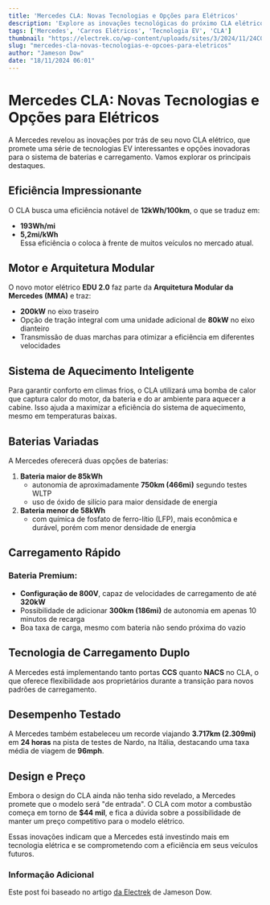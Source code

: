 ```yaml
---
title: 'Mercedes CLA: Novas Tecnologias e Opções para Elétricos'
description: 'Explore as inovações tecnológicas do próximo CLA elétrico da Mercedes, que promete eficiência e flexibilidade no carregamento.'
tags: ['Mercedes', 'Carros Elétricos', 'Tecnologia EV', 'CLA']
thumbnail: "https://electrek.co/wp-content/uploads/sites/3/2024/11/24C0373_223-source.jpg?quality=82&strip=all&w=1600"
slug: "mercedes-cla-novas-tecnologias-e-opcoes-para-eletricos"
author: "Jameson Dow"
date: "18/11/2024 06:01"
---
```


# Mercedes CLA: Novas Tecnologias e Opções para Elétricos

A Mercedes revelou as inovações por trás de seu novo CLA elétrico, que promete uma série de tecnologias EV interessantes e opções inovadoras para o sistema de baterias e carregamento. Vamos explorar os principais destaques.

## Eficiência Impressionante

O CLA busca uma eficiência notável de **12kWh/100km**, o que se traduz em:
- **193Wh/mi**
- **5,2mi/kWh**  
Essa eficiência o coloca à frente de muitos veículos no mercado atual.

## Motor e Arquitetura Modular

O novo motor elétrico **EDU 2.0** faz parte da **Arquitetura Modular da Mercedes (MMA)** e traz:
- **200kW** no eixo traseiro 
- Opção de tração integral com uma unidade adicional de **80kW** no eixo dianteiro  
- Transmissão de duas marchas para otimizar a eficiência em diferentes velocidades 

## Sistema de Aquecimento Inteligente

Para garantir conforto em climas frios, o CLA utilizará uma bomba de calor que captura calor do motor, da bateria e do ar ambiente para aquecer a cabine. Isso ajuda a maximizar a eficiência do sistema de aquecimento, mesmo em temperaturas baixas.

## Baterias Variadas

A Mercedes oferecerá duas opções de baterias:
1. **Bateria maior de 85kWh**
   - autonomia de aproximadamente **750km (466mi)** segundo testes WLTP
   - uso de óxido de silício para maior densidade de energia
2. **Bateria menor de 58kWh**
   - com química de fosfato de ferro-lítio (LFP), mais econômica e durável, porém com menor densidade de energia

## Carregamento Rápido

### Bateria Premium:
- **Configuração de 800V**, capaz de velocidades de carregamento de até **320kW**
- Possibilidade de adicionar **300km (186mi)** de autonomia em apenas 10 minutos de recarga
- Boa taxa de carga, mesmo com bateria não sendo próxima do vazio

## Tecnologia de Carregamento Duplo

A Mercedes está implementando tanto portas **CCS** quanto **NACS** no CLA, o que oferece flexibilidade aos proprietários durante a transição para novos padrões de carregamento.

## Desempenho Testado

A Mercedes também estabeleceu um recorde viajando **3.717km (2.309mi)** em **24 horas** na pista de testes de Nardo, na Itália, destacando uma taxa média de viagem de **96mph**. 

## Design e Preço

Embora o design do CLA ainda não tenha sido revelado, a Mercedes promete que o modelo será "de entrada". O CLA com motor a combustão começa em torno de **$44 mil**, e fica a dúvida sobre a possibilidade de manter um preço competitivo para o modelo elétrico.

Essas inovações indicam que a Mercedes está investindo mais em tecnologia elétrica e se comprometendo com a eficiência em seus veículos futuros. 

### Informação Adicional
Este post foi baseado no artigo [da Electrek](https://electrek.co/2024/11/17/mercedes-upcoming-electric-cla-has-a-ton-of-neat-ev-tech-and-options/) de Jameson Dow.